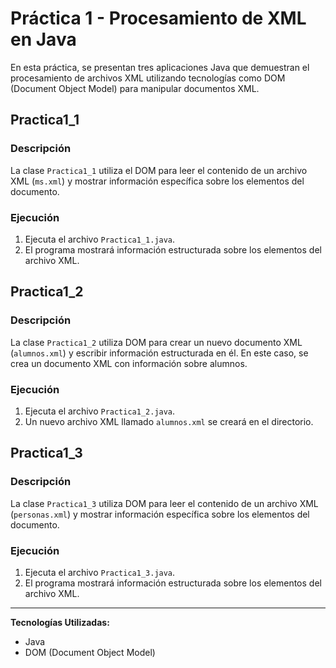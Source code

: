 # Práctica 1 - Procesamiento de XML en Java

En esta práctica, se presentan tres aplicaciones Java que demuestran el procesamiento de archivos XML utilizando
tecnologías como DOM (Document Object Model) para manipular documentos XML.

## Practica1_1

### Descripción

La clase `Practica1_1` utiliza el DOM para leer el contenido de un archivo XML (`ms.xml`) y mostrar información
específica sobre los elementos del documento.

### Ejecución

1. Ejecuta el archivo `Practica1_1.java`.
2. El programa mostrará información estructurada sobre los elementos del archivo XML.

## Practica1_2

### Descripción

La clase `Practica1_2` utiliza DOM para crear un nuevo documento XML (`alumnos.xml`) y escribir información estructurada
en él. En este caso, se crea un documento XML con información sobre alumnos.

### Ejecución

1. Ejecuta el archivo `Practica1_2.java`.
2. Un nuevo archivo XML llamado `alumnos.xml` se creará en el directorio.

## Practica1_3

### Descripción

La clase `Practica1_3` utiliza DOM para leer el contenido de un archivo XML (`personas.xml`) y mostrar información
específica sobre los elementos del documento.

### Ejecución

1. Ejecuta el archivo `Practica1_3.java`.
2. El programa mostrará información estructurada sobre los elementos del archivo XML.

---

**Tecnologías Utilizadas:**

- Java
- DOM (Document Object Model)

